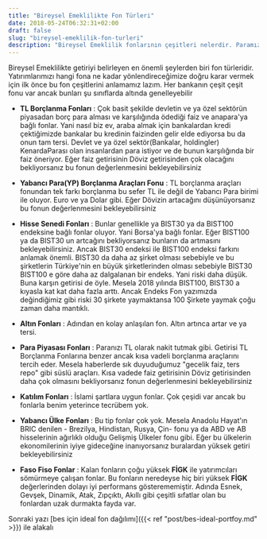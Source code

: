 ```yaml
---
title: "Bireysel Emeklilikte Fon Türleri"
date: 2018-05-24T06:32:31+02:00
draft: false
slug: "bireysel-emeklilik-fon-turleri"
description: "Bireysel Emeklilik fonlarının çeşitleri nelerdir. Paramızı hangisine yatırmalıyız ve ya yatırmamalıyız"
---
```



Bireysel Emeklilikte getiriyi belirleyen en önemli şeylerden biri fon türleridir. Yatırımlarımızı hangi fona ne kadar yönlendireceğimize doğru karar vermek için ilk önce bu fon çeşitlerini anlamamız lazım. Her bankanın çeşit çeşit fonu var ancak bunları şu sınıflarda altında genelleyebilir

* **TL Borçlanma Fonları** : Çok basit şekilde devletin ve ya özel sektörün piyasadan borç para alması ve karşılığında ödediği faiz ve anapara'ya bağlı fonlar. Yani nasıl biz ev, araba almak için bankalardan kredi çektiğimizde bankalar bu kredinin faizinden gelir elde ediyorsa bu da onun tam tersi. Devlet ve ya özel sektör(Bankalar, holdingler) KenardaParası olan insanlardan para istiyor ve de bunun karşılığında bir faiz öneriyor. Eğer faiz getirisinin Döviz getirisinden çok olacağını bekliyorsanız bu fonun değerlenmesini bekleyebilirsiniz

* **Yabancı Para(YP) Borçlanma Araçları Fonu** : TL borçlanma araçları fonundan tek farkı borçlanma bu sefer TL ile değil de Yabancı Para birimi ile oluyor. Euro ve ya Dolar gibi. Eğer Dövizin artacağını düşünüyorsanız bu fonun değerlenmesini bekleyebilirsiniz

* **Hisse Senedi Fonları** : Bunlar genellikle ya BIST30 ya da BIST100 endeksine bağlı fonlar oluyor. Yani Borsa'ya bağlı fonlar. Eğer BIST100 ya da BIST30 un artcağını bekliyorsanız bunların da artmasını bekleyebilirsiniz. Ancak BIST30 endeksi ile BIST100 endeksi farkını anlamak önemli. BIST30 da daha az şirket olması sebebiyle ve bu şirketlerin Türkiye'nin en büyük şirketlerinden olması sebebiyle BIST30 BIST100 e göre daha az dalgalanan bir endeks. Yani riski daha düşük. Buna karşın getirisi de öyle. Mesela 2018 yılında BIST100, BIST30 a kıyasla kat kat daha fazla arttı. Ancak Endeks Fon yazımızda değindiğimiz gibi riski 30 şirkete yaymaktansa 100 Şirkete yaymak çoğu zaman daha mantıklı.

* **Altın Fonları** : Adından en kolay anlaşılan fon. Altın artınca artar ve ya tersi.

* **Para Piyasası Fonları** : Paranızı TL olarak nakit tutmak gibi. Getirisi TL Borçlanma Fonlarına benzer ancak kısa vadeli borçlanma araçlarını tercih eder. Mesela haberlerde sık duyuduğumuz "gecelik faiz, ters repo" gibi süslü araçları. Kısa vadede faiz getirisinin Döviz getirisinden daha çok olmasını bekliyorsanız fonun değerlenmesini bekleyebilirsiniz

* **Katılım Fonları** : İslami şartlara uygun fonlar. Çok çeşidi var ancak bu fonlarla benim yeterince tecrübem yok.

* **Yabancı Ülke Fonları** : Bu tip fonlar çok yok. Mesela Anadolu Hayat'ın BRIC denilen - Brezilya, Hindistan, Rusya, Çin- fonu ya da ABD ve AB hisselerinin ağırlıklı olduğu Gelişmiş Ülkeler fonu gibi. Eğer bu ülkelerin ekonomilerinin iyiye gideceğine inanıyorsanız buralardan yüksek getiri bekleyebilirsiniz

* **Faso Fiso Fonlar** : Kalan fonların çoğu yüksek **FİGK** ile yatırımcıları sömürmeye çalışan fonlar. Bu fonların neredeyse hiç biri yüksek **FİGK** değerlerinden dolayı iyi performans gösterememiştir. Adında Esnek, Gevşek, Dinamik, Atak, Zıpçıktı, Akıllı gibi çeşitli sıfatlar olan bu fonlardan uzak durmakta fayda var.


Sonraki yazı [bes için ideal fon dağılımı]({{< ref "post/bes-ideal-portfoy.md" >}}) ile alakalı
